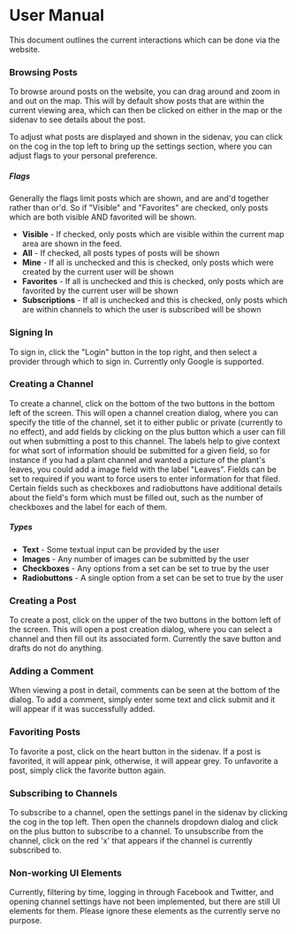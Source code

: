 # User Manual

This document outlines the current interactions which can be done via the website.

### Browsing Posts

To browse around posts on the website, you can drag around and zoom in and out on the map. This will by default show posts that are within the current viewing area, which can then be clicked on either in the map or the sidenav to see details about the post.

To adjust what posts are displayed and shown in the sidenav, you can click on the cog in the top left to bring up the settings section, where you can adjust flags to your personal preference.

##### Flags

Generally the flags limit posts which are shown, and are and'd together rather than or'd. So if "Visible" and "Favorites" are checked, only posts which are both visible AND favorited will be shown.

* **Visible** - If checked, only posts which are visible within the current map area are shown in the feed.
* **All** - If checked, all posts types of posts will be shown
* **Mine** - If all is unchecked and this is checked, only posts which were created by the current user will be shown
* **Favorites** - If all is unchecked and this is checked, only posts which are favorited by the current user will be shown
* **Subscriptions** - If all is unchecked and this is checked, only posts which are within channels to which the user is subscribed will be shown

### Signing In

To sign in, click the "Login" button in the top right, and then select a provider through which to sign in. Currently only Google is supported.

### Creating a Channel

To create a channel, click on the bottom of the two buttons in the bottom left of the screen. This will open a channel creation dialog, where you can specify the title of the channel, set it to either public or private (currently to no effect), and add fields by clicking on the plus button which a user can fill out when submitting a post to this channel. The labels help to give context for what sort of information should be submitted for a given field, so for instance if you had a plant channel and wanted a picture of the plant's leaves, you could add a image field with the label "Leaves". Fields can be set to required if you want to force users to enter information for that filed. Certain fields such as checkboxes and radiobuttons have additional details about the field's form which must be filled out, such as the number of checkboxes and the label for each of them.

##### Types

* **Text** - Some textual input can be provided by the user
* **Images** - Any number of images can be submitted by the user
* **Checkboxes** - Any options from a set can be set to true by the user
* **Radiobuttons** - A single option from a set can be set to true by the user

### Creating a Post

To create a post, click on the upper of the two buttons in the bottom left of the screen. This will open a post creation dialog, where you can select a channel and then fill out its associated form. Currently the save button and drafts do not do anything.

### Adding a Comment

When viewing a post in detail, comments can be seen at the bottom of the dialog. To add a comment, simply enter some text and click submit and it will appear if it was successfully added.

### Favoriting Posts

To favorite a post, click on the heart button in the sidenav. If a post is favorited, it will appear pink, otherwise, it will appear grey. To unfavorite a post, simply click the favorite button again.

### Subscribing to Channels

To subscribe to a channel, open the settings panel in the sidenav by clicking the cog in the top left. Then open the channels dropdown dialog and click on the plus button to subscribe to a channel. To unsubscribe from the channel, click on the red 'x' that appears if the channel is currently subscribed to.

### Non-working UI Elements

Currently, filtering by time, logging in through Facebook and Twitter, and opening channel settings have not been implemented, but there are still UI elements for them. Please ignore these elements as the currently serve no purpose.
